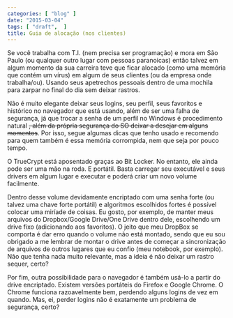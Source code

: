 ```yaml
---
categories: [ "blog" ]
date: "2015-03-04"
tags: [ "draft",  ]
title: Guia de alocação (nos clientes)
---
```

Se você trabalha com T.I. (nem precisa ser programação) e mora em São Paulo (ou qualquer outro lugar com pessoas paranoicas) então talvez em algum momento da sua carreira teve que ficar alocado (como uma memória que contém um vírus) em algum de seus clientes (ou da empresa onde trabalha/ou). Usando seus apetrechos pessoais dentro de uma mochila para zarpar no final do dia sem deixar rastros.

Não é muito elegante deixar seus logins, seu perfil, seus favoritos e histórico no navegador que está usando, além de ser uma falha de segurança, já que trocar a senha de um perfil no Windows é procedimento natural ~~, além da própria segurança do SO deixar a desejar em alguns momentos~~. Por isso, segue algumas dicas que tenho usado e recomendo para quem também é essa memória corrompida, nem que seja por pouco tempo.

O TrueCrypt está aposentado graças ao Bit Locker. No entanto, ele ainda pode ser uma mão na roda. E portátil. Basta carregar seu executável e seus drivers em algum lugar e executar e poderá criar um novo volume facilmente.

Dentro desse volume devidamente encriptado com uma senha forte (ou talvez uma chave forte portátil) e algoritmos escolhidos fortes é possível colocar uma miríade de coisas. Eu gosto, por exemplo, de manter meus arquivos do Dropbox/Google Drive/One Drive dentro dele, escolhendo um drive fixo (adicionando aos favoritos). O jeito que meu DropBox se comporta é dar erro quando o volume não está montado, sendo que eu sou obrigado a me lembrar de montar o drive antes de começar a sincronização de arquivos de outros lugares que eu confio (meu notebook, por exemplo). Não que tenha nada muito relevante, mas a ideia é não deixar um rastro sequer, certo?

Por fim, outra possibilidade para o navegador é também usá-lo a partir do drive encriptado. Existem versões portáteis do Firefox e Google Chrome. O Chrome funciona razoavelmente bem, perdendo alguns logins de vez em quando. Mas, ei, perder logins não é exatamente um problema de segurança, certo?
